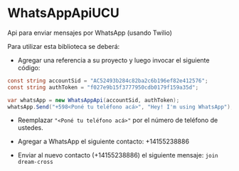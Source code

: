 # WhatsAppApiUCU
Api para enviar mensajes por WhatsApp (usando Twilio)

Para utilizar esta biblioteca se deberá:

- Agregar una referencia a su proyecto y luego invocar el siguiente código:

```c#
const string accountSid = "AC52493b284c82ba2c6b196ef82e412576";
const string authToken = "f027e9b15f3777950cdb0179f159a35d";

var whatsApp = new WhatsAppApi(accountSid, authToken);
whatsApp.Send("+598<Poné tu teléfono acá>", "Hey! I'm using WhatsApp");
```

- Reemplazar ``"<Poné tu teléfono acá>"`` por el número de teléfono de ustedes.

- Agregar a WhatsApp el siguiente contacto: +14155238886

- Enviar al nuevo contacto (+14155238886) el siguiente mensaje: `join dream-cross`
